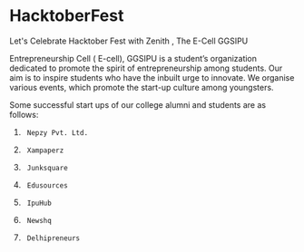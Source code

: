 # <h1> HacktoberFest</h1>
Let's Celebrate Hacktober Fest with Zenith , The E-Cell GGSIPU

Entrepreneurship Cell ( E-cell), GGSIPU is a student’s organization dedicated to promote the spirit of entrepreneurship among students. Our aim is to inspire students who have the inbuilt urge to innovate. We organise various events, which promote the start-up culture among youngsters.

Some  successful start ups of our college alumni and students are as follows:
1.      Nepzy Pvt. Ltd.
2.      Xampaperz
3.      Junksquare
4.      Edusources
5.      IpuHub
6.      Newshq
7.      Delhipreneurs
